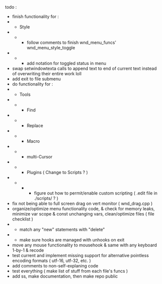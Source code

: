 todo :
- finish functionality for :
- - Style
- - - follow comments to finish wnd_menu_funcs' wnd_menu_style_toggle
- - - add notation for toggled status in menu
- swap setwindowtexta calls to append text to end of current text instead of overwriting their entire work loll
- add exit to file submenu
- do functionality for :
- - Tools
- - - Find
- - - Replace
- - - Macro
- - - multi-Cursor
- - - Plugins ( Change to Scripts ? )
- - - - figure out how to permit/enable custom scripting ( .edit file in ./scripts/ ? )
- fix not being able to full screen drag on vert monitor ( wnd_drag.cpp )
- organize/optimize menu functionality code, & check for memory leaks, minimize var scope & const unchanging vars, clean/optimize files ( file checklist )
- - match any "new" statements with "delete"
- - make sure hooks are managed with unhooks on exit
- move any mouse functionality to mousehook & same with any keyboard 1-by-1 & recode
- test current and implement missing support for alternative pointless encoding formats ( utf-16, utf-32, etc. )
- add comments to non-self-explaning code
- test everything ( make list of stuff from each file's funcs )
- add ss, make documentation, then make repo public